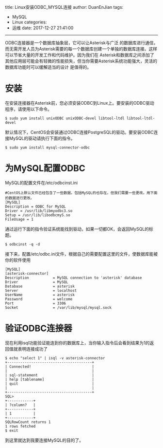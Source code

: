 title: Linux安装ODBC_MYSQL连接
author: DuanEnJian
tags:
  - MySQL
  - Linux
categories:
  - 运维
date: 2017-12-27 21:41:00
---
ODBC连接器是一个数据库抽象层，它可以让Asterisk与广泛 的数据库进行通信，而无需开发人员为Asterisk需要的每一个数据库创建一个单独的数据库连接。这样可以节省大量的开发工作和代码维护。因为我们在 Asterisk和数据库之间添加了其他应用层可能会有轻微的性能损失，但当你需要Asterisk系统功能强大，灵活的数据库功能时可以缓解适当的设计 是值得的。

<!-- more -->
# 安装
在安装连接器在Asterisk前，您必须安装ODBC到Linux上。要安装的ODBC驱动程序，请使用以下命令。
```
$ sudo yum install unixODBC unixODBC-devel libtool-ltdl libtool-ltdl-devel
```
默认情况下，CentOS会安装通过ODBC连接PostgreSQL的驱动。要安装ODBC连接MySQL的驱动请执行下面的指令。
```
$ sudo yum install mysql-connector-odbc
```
# 为MySQL配置ODBC
MySQL的配置文件在/etc/odbcinst.ini
```
#CentOS上默认文件已经包含了一些数据，包括MySQL的也存在，但我们需要一些更改。用下面的数据进行更改。
[MySQL]
Description = ODBC for MySQL
Driver = /usr/lib/libmyodbc3.so
Setup = /usr/lib/libodbcmyS.so
FileUsage = 1
```
通过运行下面的指令验证系统能找到驱动，如果一切都OK，会返回MySQL的标题。
```
$ odbcinst -q -d
```
接下来，配置/etc/odbc.ini文件，根据自己的需要配置这里的文件，使数据库能被你的软件使用
```
[MySQL]
[asterisk-connector]
Description           = MySQL connection to 'asterisk' database
Driver                = MySQL
Database              = asterisk
Server                = localhost
UserName              = asterisk
Password              = welcome
Port                  = 3306
Socket                = /var/lib/mysql/mysql.sock
```
# 验证ODBC连接器
现在利用isql功能验证能连到你的数据库上，当你输入指令后会看到结果为1的返回值就表明连接成功了
```
$ echo "select 1" | isql -v asterisk-connector
+---------------------------------------+
| Connected!                            |
|                                       |
| sql-statement                         |
| help [tablename]                      |
| quit                                  |
|                                       |
+---------------------------------------+
SQL> 
+------------+
| ?column?   |
+------------+
| 1          |
+------------+
SQLRowCount returns 1
1 rows fetched
$ exit
```
到这里就达到我要连接MySQL的目的了。